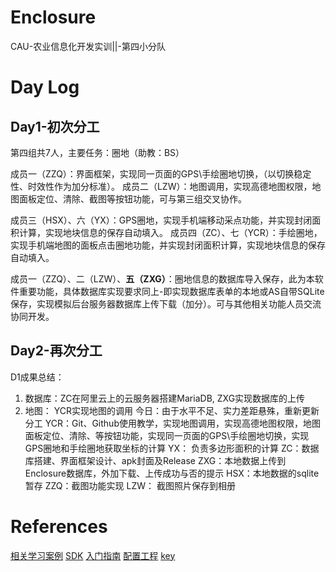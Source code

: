 # Enclosure
CAU-农业信息化开发实训||-第四小分队

# Day Log
## Day1-初次分工
第四组共7人，主要任务：圈地（助教：BS）

成员一（ZZQ）：界面框架，实现同一页面的GPS\手绘圈地切换，（以切换稳定性、时效性作为加分标准）。
成员二（LZW）：地图调用，实现高德地图权限，地图面板定位、清除、截图等按钮功能，可与第三组交叉协作。

成员三（HSX）、六（YX）：GPS圈地，实现手机端移动采点功能，并实现封闭面积计算，实现地块信息的保存自动填入。
成员四（ZC）、七（YCR）：手绘圈地，实现手机端地图的面板点击圈地功能，并实现封闭面积计算，实现地块信息的保存自动填入。

成员一（ZZQ）、二（LZW）、**五（ZXG）**：圈地信息的数据库导入保存，此为本软件重要功能，具体数据库实现要求同上-即实现数据库表单的本地或AS自带SQLite保存，实现模拟后台服务器数据库上传下载（加分）。可与其他相关功能人员交流协同开发。

## Day2-再次分工
D1成果总结：
1. 数据库：ZC在阿里云上的云服务器搭建MariaDB, ZXG实现数据库的上传
2. 地图： YCR实现地图的调用
今日：由于水平不足、实力差距悬殊，重新更新分工
YCR：Git、Github使用教学，实现地图调用，实现高德地图权限，地图面板定位、清除、等按钮功能，实现同一页面的GPS\手绘圈地切换，实现GPS圈地和手绘圈地获取坐标的计算
YX： 负责多边形面积的计算
ZC：数据库搭建、界面框架设计、apk封面及Release
ZXG：本地数据上传到Enclosure数据库，外加下载、上传成功与否的提示
HSX：本地数据的sqlite暂存
ZZQ：截图功能实现
LZW： 截图照片保存到相册


# References
[相关学习案例](https://github.com/BackMountainDevil/AndroidStudioLearn)
[SDK](https://lbs.amap.com/api/android-sdk/download/)
[入门指南](https://lbs.amap.com/api/android-location-sdk/gettingstarted/#creatproject)
[配置工程](https://lbs.amap.com/api/android-sdk/guide/create-project/android-studio-create-project)
[key](https://lbs.amap.com/api/android-location-sdk/guide/create-project/get-key/)
